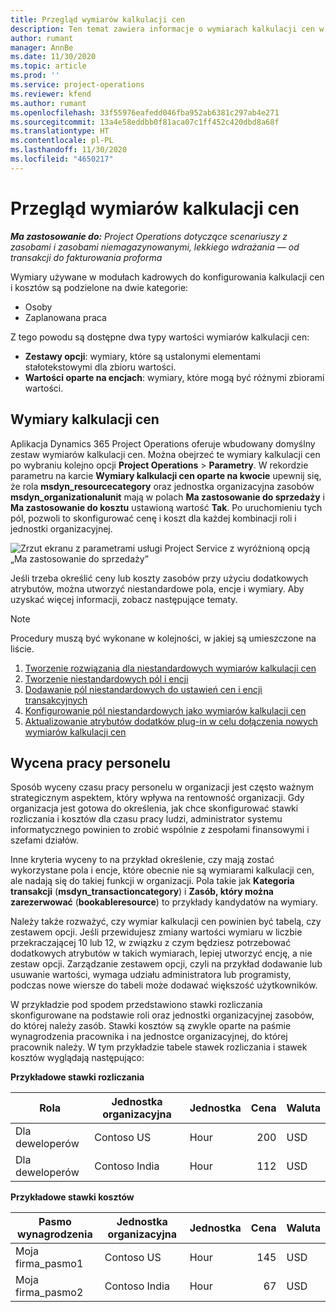 ```yaml
---
title: Przegląd wymiarów kalkulacji cen
description: Ten temat zawiera informacje o wymiarach kalkulacji cen w aplikacji Dynamics 365 Project Operations.
author: rumant
manager: AnnBe
ms.date: 11/30/2020
ms.topic: article
ms.prod: ''
ms.service: project-operations
ms.reviewer: kfend
ms.author: rumant
ms.openlocfilehash: 33f55976eafedd046fba952ab6381c297ab4e271
ms.sourcegitcommit: 13a4e58eddbb0f81aca07c1ff452c420dbd8a68f
ms.translationtype: HT
ms.contentlocale: pl-PL
ms.lasthandoff: 11/30/2020
ms.locfileid: "4650217"
---
```

# <a name="pricing-dimensions-overview"></a>Przegląd wymiarów kalkulacji cen

_**Ma zastosowanie do:** Project Operations dotyczące scenariuszy z zasobami i zasobami niemagazynowanymi, lekkiego wdrażania — od transakcji do fakturowania proforma_

Wymiary używane w modułach kadrowych do konfigurowania kalkulacji cen i kosztów są podzielone na dwie kategorie:

- Osoby
- Zaplanowana praca

Z tego powodu są dostępne dwa typy wartości wymiarów kalkulacji cen:

- **Zestawy opcji**: wymiary, które są ustalonymi elementami stałotekstowymi dla zbioru wartości.
- **Wartości oparte na encjach**: wymiary, które mogą być różnymi zbiorami wartości.

## <a name="pricing-dimensions"></a>Wymiary kalkulacji cen

Aplikacja Dynamics 365 Project Operations oferuje wbudowany domyślny zestaw wymiarów kalkulacji cen. Można obejrzeć te wymiary kalkulacji cen po wybraniu kolejno opcji **Project Operations** > **Parametry**. W rekordzie parametru na karcie **Wymiary kalkulacji cen oparte na kwocie** upewnij się, że rola **msdyn_resourcecategory** oraz jednostka organizacyjna zasobów **msdyn_organizationalunit** mają w polach **Ma zastosowanie do sprzedaży** i **Ma zastosowanie do kosztu** ustawioną wartość **Tak**. Po uruchomieniu tych pól, pozwoli to skonfigurować cenę i koszt dla każdej kombinacji roli i jednostki organizacyjnej.

![Zrzut ekranu z parametrami usługi Project Service z wyróżnioną opcją „Ma zastosowanie do sprzedaży”](media/PS-OOB-parameters.png)

Jeśli trzeba określić ceny lub koszty zasobów przy użyciu dodatkowych atrybutów, można utworzyć niestandardowe pola, encje i wymiary. Aby uzyskać więcej informacji, zobacz następujące tematy. 
  
  > [!NOTE]
  > Procedury muszą być wykonane w kolejności, w jakiej są umieszczone na liście.

1. [Tworzenie rozwiązania dla niestandardowych wymiarów kalkulacji cen](../sales/create-solution-custompd.md)
2. [Tworzenie niestandardowych pól i encji](create-custom-fields-entities-pricing-dimensions.md)
3. [Dodawanie pól niestandardowych do ustawień cen i encji transakcyjnych ](add-custom-fields-price-setup-transactional-entities.md)
4. [Konfigurowanie pól niestandardowych jako wymiarów kalkulacji cen ](set-up-custom-fields-pricing-dimensions.md)
5. [Aktualizowanie atrybutów dodatków plug-in w celu dołączenia nowych wymiarów kalkulacji cen](update-plugin-attributes-pd.md)


## <a name="pricing-human-resource-time"></a>Wycena pracy personelu
Sposób wyceny czasu pracy personelu w organizacji jest często ważnym strategicznym aspektem, który wpływa na rentowność organizacji. Gdy organizacja jest gotowa do określenia, jak chce skonfigurować stawki rozliczania i kosztów dla czasu pracy ludzi, administrator systemu informatycznego powinien to zrobić wspólnie z zespołami finansowymi i szefami działów.

Inne kryteria wyceny to na przykład określenie, czy mają zostać wykorzystane pola i encje, które obecnie nie są wymiarami kalkulacji cen, ale nadają się do takiej funkcji w organizacji. Pola takie jak **Kategoria transakcji** (**msdyn_transactioncategory**) i **Zasób, który można zarezerwować** (**bookableresource**) to przykłady kandydatów na wymiary. 

Należy także rozważyć, czy wymiar kalkulacji cen powinien być tabelą, czy zestawem opcji. Jeśli przewidujesz zmiany wartości wymiaru w liczbie przekraczającej 10 lub 12, w związku z czym będziesz potrzebować dodatkowych atrybutów w takich wymiarach, lepiej utworzyć encję, a nie zestaw opcji. Zarządzanie zestawem opcji, czyli na przykład dodawanie lub usuwanie wartości, wymaga udziału administratora lub programisty, podczas nowe wiersze do tabeli może dodawać większość użytkowników.

W przykładzie pod spodem przedstawiono stawki rozliczania skonfigurowane na podstawie roli oraz jednostki organizacyjnej zasobów, do której należy zasób. Stawki kosztów są zwykle oparte na paśmie wynagrodzenia pracownika i na jednostce organizacyjnej, do której pracownik należy. W tym przykładzie tabele stawek rozliczania i stawek kosztów wyglądają następująco:

**Przykładowe stawki rozliczania**

| Rola        | Jednostka organizacyjna    |Jednostka      |Cena      |Waluta  |
| ------------|-------------|----------|----------:|----------|
| Dla deweloperów   | Contoso US  |Hour | 200|USD     |
| Dla deweloperów   | Contoso India |Hour|   112|USD     |


**Przykładowe stawki kosztów**

| Pasmo wynagrodzenia     | Jednostka organizacyjna    |Jednostka      |Cena      |Waluta  |
| ----------------|-------------|----------|----------:|----------|
| Moja firma_pasmo1 | Contoso US  |Hour | 145|USD     |
| Moja firma_pasmo2 | Contoso India |Hour|   67|USD     |
